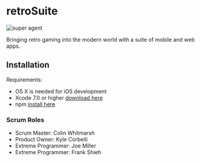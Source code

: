 # retroSuite
![super agent](https://raw.githubusercontent.com/pacificLiving/OSnes/master/chromeApp/frontend/img/icon/snes_128.png)

Bringing retro gaming into the modern world with a suite of mobile and web apps.

## Installation

Requirements:
- OS X is needed for iOS development
- Xcode 7.0 or higher [download here](https://developer.apple.com/xcode/download/)
- npm [install here](http://blog.npmjs.org/post/85484771375/how-to-install-npm)

### Scrum Roles
 - Scrum Master: Colin Whitmarsh
 - Product Owner: Kyle Corbelli
 - Extreme Programmer: Joe Miller
 - Extreme Programmer: Frank Shieh
